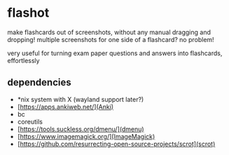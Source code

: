 # flashot
make flashcards out of screenshots, without any manual dragging and dropping!
multiple screenshots for one side of a flashcard? no problem!

very useful for turning exam paper questions and answers into flashcards, effortlessly

## dependencies
- *nix system with X (wayland support later?)
- [https://apps.ankiweb.net/](Anki)
- bc
- coreutils
- [https://tools.suckless.org/dmenu/](dmenu)
- [https://www.imagemagick.org/](ImageMagick)
- [https://github.com/resurrecting-open-source-projects/scrot](scrot)
